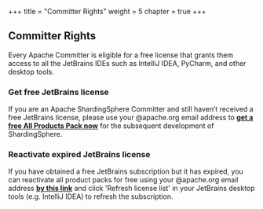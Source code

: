 +++
title = "Committer Rights"
weight = 5
chapter = true
+++

## Committer Rights

Every Apache Committer is eligible for a free license that grants them access to all the JetBrains IDEs such as IntelliJ IDEA, PyCharm, and other desktop tools.

### Get free JetBrains license

If you are an Apache ShardingSphere Committer and still haven’t received a free JetBrains license, please use your @apache.org email address to **[get a free All Products Pack now](https://www.jetbrains.com/shop/eform/apache?product=ALL)** for the subsequent development of ShardingSphere.

### Reactivate expired JetBrains license

If you have obtained a free JetBrains subscription but it has expired, you can reactivate all product packs for free using your @apache.org email address **[by this link](https://www.jetbrains.com/shop/eform/apache?product=ALL)** and click 'Refresh license list' in your JetBrains desktop tools (e.g. IntelliJ IDEA) to refresh the subscription.
